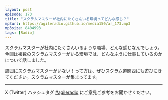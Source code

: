 ```yaml
---
layout: post
episode: 173
title: "スクラムマスターが社内にたくさんいる環境ってどんな感じ？"
mp3url: https://agileradio.github.io/media150/ar_173.mp3
mp3size: 8404993
tags: [Radio]
---
```


スクラムマスターが社内にたくさんいるような職場、どんな感じなんでしょう。今回は複数のスクラムマスターがいる環境では、どんなふうに仕事しているのかについて話しました。

周囲にスクラムマスターがいない！って方は、ぜひスクラム道関西にも遊びにきてください。スクラムマスターが集まってます。

---

X (Twitter) ハッシュタグ [#agileradio](https://twitter.com/intent/tweet?hashtags=agileradio) にご意見ご参考をお聞かせください。
